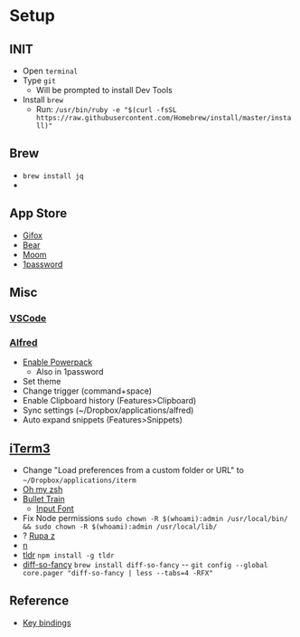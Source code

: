 # Setup

## INIT
- Open `terminal`
- Type `git`
  - Will be prompted to install Dev Tools
- Install `brew`
  - Run: `/usr/bin/ruby -e "$(curl -fsSL https://raw.githubusercontent.com/Homebrew/install/master/install)"`

## Brew
- `brew install jq`
- 

## App Store
- [Gifox](https://itunes.apple.com/us/app/gifox/id1082624744?mt=12)
- [Bear](https://apps.apple.com/us/app/bear/id1091189122?mt=12)
- [Moom](https://itunes.apple.com/us/app/moom/id419330170?mt=12)
- [1password](https://apps.apple.com/us/app/1password-7-password-manager/id1333542190?mt=12)

## Misc

### [VSCode](https://code.visualstudio.com)

### [Alfred](https://www.alfredapp.com/)
- [Enable Powerpack](https://mail.google.com/mail/u/1/#search/alfred/155282ff4b7a1391)
  - Also in 1password
- Set theme
- Change trigger (command+space)
- Enable Clipboard history (Features>Clipboard)
- Sync settings (~/Dropbox/applications/alfred)
- Auto expand snippets (Features>Snippets)

## [iTerm3](https://www.iterm2.com/version3.html)
- Change "Load preferences from a custom folder or URL" to `~/Dropbox/applications/iterm`
- [Oh my zsh](https://github.com/robbyrussell/oh-my-zsh)
- [Bullet Train](https://github.com/caiogondim/bullet-train-oh-my-zsh-theme)
    + [Input Font](http://input.fontbureau.com/preview/?size=14&language=javascript&theme=solarized-dark&family=InputMono&width=400&weight=400&line-height=1.2&a=0&g=0&i=serifs_round&l=serifs_round&zero=0&asterisk=0&braces=straight&preset=default&customize=please)
- Fix Node permissions `sudo chown -R $(whoami):admin /usr/local/bin/ && sudo chown -R $(whoami):admin /usr/local/lib/`
- ? [Rupa z](https://github.com/rupa/z)
- [n](https://github.com/tj/n)
- [tldr](https://github.com/tldr-pages/tldr) `npm install -g tldr`
- [diff-so-fancy](https://github.com/so-fancy/diff-so-fancy) `brew install diff-so-fancy` -- `git config --global core.pager "diff-so-fancy | less --tabs=4 -RFX"`

## Reference
- [Key bindings](https://gist.github.com/iowillhoit/9298628129039d5e0038)
